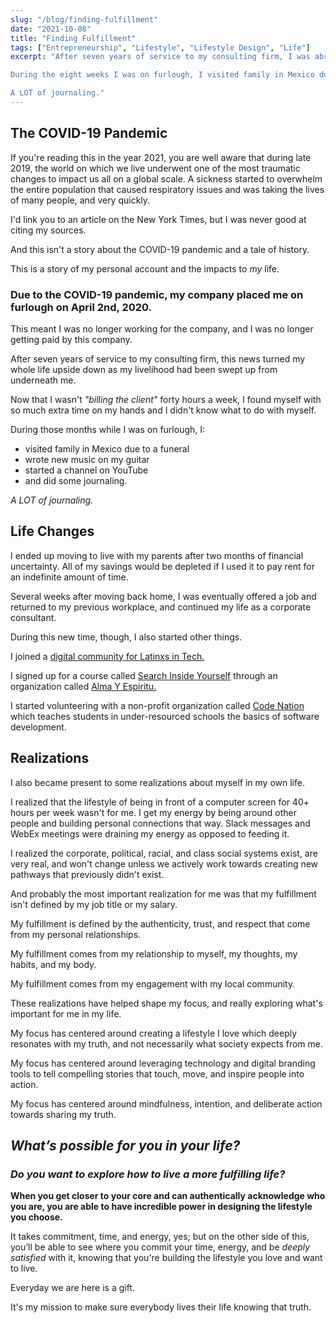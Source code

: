 ```yaml
---
slug: "/blog/finding-fulfillment"
date: "2021-10-08"
title: "Finding Fulfillment"
tags: ["Entrepreneurship", "Lifestyle", "Lifestyle Design", "Life"]
excerpt: "After seven years of service to my consulting firm, I was abruptly placed on furlough on April 2nd, 2020. My whole life was turned upside down, as my entire livelihood felt like it had been swept up from underneath me. I had so much time on my hands, I didn't know what to do with myself.

During the eight weeks I was on furlough, I visited family in Mexico due to a funeral, wrote some music, started a channel on YouTube, and did some journaling. 

A LOT of journaling."
---
```


## The COVID-19 Pandemic

If you're reading this in the year 2021, you are well aware that during late 2019, the world on which we live underwent one of the most traumatic changes to impact us all on a global scale. A sickness started to overwhelm the entire population that caused respiratory issues and was taking the lives of many people, and very quickly. 

I'd link you to an article on the New York Times, but I was never good at citing my sources. 

And this isn't a story about the COVID-19 pandemic and a tale of history. 

This is a story of my personal account and the impacts to *my* life. 

### Due to the COVID-19 pandemic, my company placed me on furlough on April 2nd, 2020.

This meant I was no longer working for the company, and I was no longer getting paid by this company.

After seven years of service to my consulting firm, this news turned my whole life upside down as my livelihood had been swept up from underneath me. 

Now that I wasn't *"billing the client"* forty hours a week, I found myself with so much extra time on my hands and I didn't know what to do with myself.
 
During those months while I was on furlough, I: 
 - visited family in Mexico due to a funeral 
 - wrote new music on my guitar 
 - started a channel on YouTube
 - and did some journaling.
 
*A LOT of journaling.*

## Life Changes
 
I ended up moving to live with my parents after two months of financial uncertainty. All of my savings would be depleted if I used it to pay rent for an indefinite amount of time.
 
Several weeks after moving back home, I was eventually offered a job and returned to my previous workplace, and continued my life as a corporate consultant. 

During this new time, though, I also started other things.
 
I joined a [digital community for Latinxs in Tech.](https://techqueria.org/)
 
I signed up for a course called [Search Inside Yourself](https://siyli.org/search-inside-yourself/) through an organization called [Alma Y Espiritu.](https://www.almayespiritu.com/)
 
I started volunteering with a non-profit organization called [Code Nation](https://codenation.org/) which teaches students in under-resourced schools the basics of software development.
 
## Realizations

I also became present to some realizations about myself in my own life.

I realized that the lifestyle of being in front of a computer screen for 40+ hours per week wasn't for me. I get my energy by being around other people and building personal connections that way. Slack messages and WebEx meetings were draining my energy as opposed to feeding it.
 
I realized the corporate, political, racial, and class social systems exist, are very real, and won't change unless we actively work towards creating new pathways that previously didn't exist.
 
And probably the most important realization for me was that my fulfillment isn't defined by my job title or my salary. 
 
My fulfillment is defined by the authenticity, trust, and respect that come from my personal relationships.
 
My fulfillment comes from my relationship to myself, my thoughts, my habits, and my body.
 
My fulfillment comes from my engagement with my local community. 

These realizations have helped shape my focus, and really exploring what's important for me in my life.

My focus has centered around creating a lifestyle I love which deeply resonates with my truth, and not necessarily what society expects from me. 

My focus has centered around leveraging technology and digital branding tools to tell compelling stories that touch, move, and inspire people into action. 

My focus has centered around mindfulness, intention, and deliberate action towards sharing my truth. 

## *What’s possible for you in your life?*

### *Do you want to explore how to live a more fulfilling life?*

**When you get closer to your core and can authentically acknowledge who you are, you are able to have incredible power in designing the lifestyle you choose.**

It takes commitment, time, and energy, yes; but on the other side of this, you’ll be able to see where you commit your time, energy, and be *deeply satisfied* with it, knowing that you're building the lifestyle you love and want to live.

Everyday we are here is a gift.

It's my mission to make sure everybody lives their life knowing that truth. 
